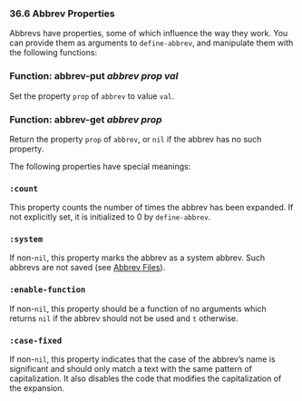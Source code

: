 

### 36.6 Abbrev Properties

Abbrevs have properties, some of which influence the way they work. You can provide them as arguments to `define-abbrev`, and manipulate them with the following functions:

### Function: **abbrev-put** *abbrev prop val*

Set the property `prop` of `abbrev` to value `val`.

### Function: **abbrev-get** *abbrev prop*

Return the property `prop` of `abbrev`, or `nil` if the abbrev has no such property.

The following properties have special meanings:

### `:count`

This property counts the number of times the abbrev has been expanded. If not explicitly set, it is initialized to 0 by `define-abbrev`.

### `:system`

If non-`nil`, this property marks the abbrev as a system abbrev. Such abbrevs are not saved (see [Abbrev Files](Abbrev-Files.html)).

### `:enable-function`

If non-`nil`, this property should be a function of no arguments which returns `nil` if the abbrev should not be used and `t` otherwise.

### `:case-fixed`

If non-`nil`, this property indicates that the case of the abbrev’s name is significant and should only match a text with the same pattern of capitalization. It also disables the code that modifies the capitalization of the expansion.
